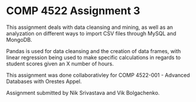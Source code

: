# COMP 4522 Assignment 3

This assignment deals with data cleansing and mining, as well as an analyzation on different ways to import CSV files through MySQL and MongoDB.

Pandas is used for data cleansing and the creation of data frames, with linear regression being used to make specific calculations in regards to student scores given an X number of hours.

This assignment was done collaborativley for COMP 4522-001 - Advanced Databases with Orestes Appel.

Assignment submitted by Nik Srivastava and Vik Bolgachenko.
